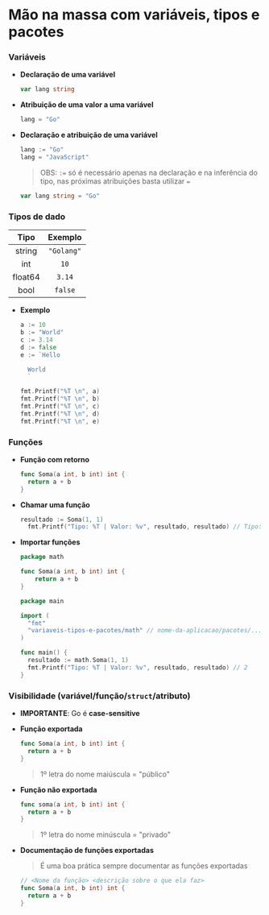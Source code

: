 # Mão na massa com variáveis, tipos e pacotes

### Variáveis

* **Declaração de uma variável**

  ```go
  var lang string
  ```

* **Atribuição de uma valor a uma variável**

  ```go
  lang = "Go"
  ```

* **Declaração e atribuição de uma variável**

  ```go
  lang := "Go"
  lang = "JavaScript"
  ```

  > OBS: `:=` só é necessário apenas na declaração e na inferência do tipo, nas próximas atribuições basta utilizar `=`

  ```go
  var lang string = "Go"
  ```

### Tipos de dado

Tipo | Exemplo
:-----: | :-----:
string | `"Golang"`
int | `10`
float64 | `3.14`
bool | `false`

* **Exemplo**

  ```go
  a := 10
  b := "World"
  c := 3.14
  d := false
  e := `Hello

    World
    `

  fmt.Printf("%T \n", a)
  fmt.Printf("%T \n", b)
  fmt.Printf("%T \n", c)
  fmt.Printf("%T \n", d)
  fmt.Printf("%T \n", e)
  ```

### Funções

* **Função com retorno**

  ```go
  func Soma(a int, b int) int {
    return a + b
  }
  ```

* **Chamar uma função**

  ```go
  resultado := Soma(1, 1)
	fmt.Printf("Tipo: %T | Valor: %v", resultado, resultado) // Tipo: int | Valor: 2%
  ```

* **Importar funções**

  ```go
  package math

  func Soma(a int, b int) int {
	  return a + b
  }
  ```

  ```go
  package main

  import (
    "fmt"
    "variaveis-tipos-e-pacotes/math" // nome-da-aplicacao/pacotes/...
  )

  func main() {
    resultado := math.Soma(1, 1)
    fmt.Printf("Tipo: %T | Valor: %v", resultado, resultado) // 2
  }

  ```

### Visibilidade (variável/função/`struct`/atributo)

* **IMPORTANTE**: Go é **case-sensitive**

* **Função exportada**

  ```go
  func Soma(a int, b int) int {
    return a + b
  }
  ```

  > 1º letra do nome maiúscula = "público"

* **Função não exportada**

  ```go
  func soma(a int, b int) int {
    return a + b
  }
  ```

  > 1º letra do nome minúscula = "privado"

* **Documentação de funções exportadas**

  > É uma boa prática sempre documentar as funções exportadas

  ```go
  // <Nome da função> <descrição sobre o que ela faz>
  func Soma(a int, b int) int {
    return a + b
  }
  ```